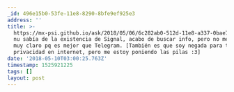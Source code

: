 ```yaml
---
_id: 496e15b0-53fe-11e8-8290-8bfe9ef925e3
address: ''
title: >-
  https://mx-psi.github.io/ask/2018/05/06/6c282ab0-512d-11e8-a337-0bae713364a9/
  nu sabía de la existencia de Signal, acabo de buscar info, pero no me queda
  muy claro pq es mejor que Telegram. [También es que soy negada para temas de
  privacidad en internet, pero me estoy poniendo las pilas :3]
date: '2018-05-10T03:00:25.763Z'
timestamp: 1525921225
tags: []
layout: post
---
```

 
